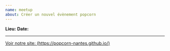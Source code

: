 ```yaml
---
name: meetup
about: Créer un nouvel évènement popcorn
---
```


**Lieu:**
**Date:**

<hr />

[Voir notre site: (https://popcorn-nantes.github.io/)](https://popcorn-nantes.github.io/)


